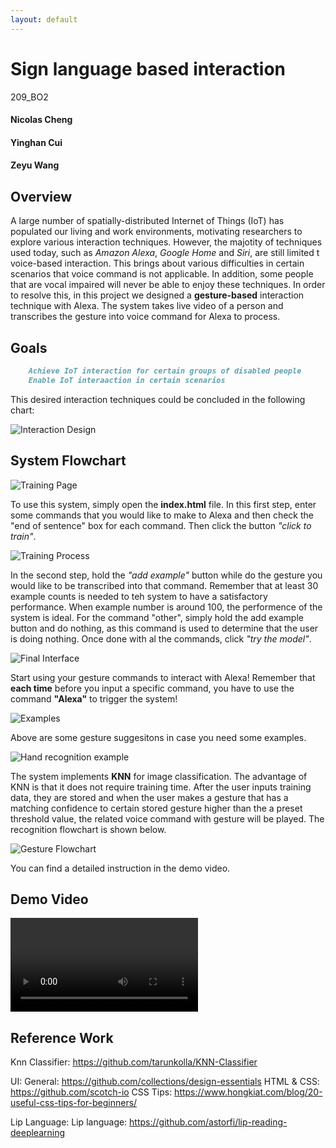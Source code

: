 ```yaml
---
layout: default
---
```


# Sign language based interaction

209_BO2
#### Nicolas Cheng
#### Yinghan Cui
#### Zeyu Wang


## Overview
A large number of spatially-distributed Internet of Things (IoT) has populated our living and work environments, motivating researchers to explore various interaction techniques. However, the majotity of techniques used today, such as *Amazon Alexa*, *Google Home* and *Siri*, are still limited t voice-based interaction. This brings about various difficulties in certain scenarios that voice command is not applicable. In addition, some people that are vocal impaired will never be able to enjoy these techniques. In order to resolve this, in this project we designed a **gesture-based** interaction technique with Alexa. The system takes live video of a person and transcribes the gesture into voice command for Alexa to process.

## Goals
```markdown
    Achieve IoT interaction for certain groups of disabled people
    Enable IoT interaaction in certain scenarios
```
This desired interaction techniques could be concluded in the following chart:

![Interaction Design](https://github.com/nickycheng4/209_BO2/blob/master/209_bakeoff_2/supportive_images/overview.png)

## System Flowchart

![Training Page](https://github.com/nickycheng4/209_BO2/blob/master/209_bakeoff_2/supportive_images/input.png)

To use this system, simply open the **index.html** file. In this first step, enter some commands that you would like to make to Alexa and then check the "end of sentence" box for each command. Then click the button *"click to train"*. 

![Training Process](https://github.com/nickycheng4/209_BO2/blob/master/209_bakeoff_2/supportive_images/trains.png)

In the second step, hold the *"add example"* button while do the gesture you would like to be transcribed into that command. Remember that at least 30 example counts is needed to teh system to have a satisfactory performance. When example number is around 100, the performence of the system is ideal. For the command "other", simply hold the add example button and do nothing, as this command is used to determine that the user is doing nothing. Once done with al the commands, click *"try the model"*.

![Final Interface](https://github.com/nickycheng4/209_BO2/blob/master/209_bakeoff_2/supportive_images/final.png)

Start using your gesture commands to interact with Alexa! Remember that **each time** before you input a specific command, you have to use the command **"Alexa"** to trigger the system! 

![Examples](https://github.com/nickycheng4/209_BO2/blob/master/209_bakeoff_2/supportive_images/2.jpg)

Above are some gesture suggesitons in case you need some examples.

![Hand recognition example](https://github.com/nickycheng4/209_BO2/blob/master/209_bakeoff_2/supportive_images/hand1.jpeg)

The system implements **KNN** for image classification. The advantage of KNN is that it does not require training time. After the user inputs training data, they are stored and when the user makes a gesture that has a matching confidence to certain stored gesture higher than the a preset threshold value, the related voice command with gesture will be played. The recognition flowchart is shown below. 

![Gesture Flowchart](https://github.com/nickycheng4/209_BO2/blob/master/209_bakeoff_2/supportive_images/gesture_flowchart.png)

You can find a detailed instruction in the demo video.

## Demo Video
![209HCI_bakeoff2_demo_2.mp4](https://github.com/nickycheng4/209_BO2/blob/master/209HCI_bakeoff2_demo_2.mp4)

## Reference Work

Knn Classifier:
https://github.com/tarunkolla/KNN-Classifier

UI:
General: https://github.com/collections/design-essentials
HTML & CSS: https://github.com/scotch-io
CSS Tips: https://www.hongkiat.com/blog/20-useful-css-tips-for-beginners/

Lip Language:
Lip language: https://github.com/astorfi/lip-reading-deeplearning
